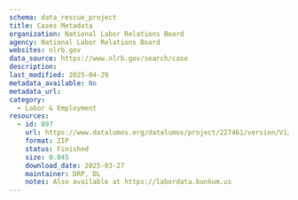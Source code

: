 ```yaml
---
schema: data_rescue_project 
title: Cases Metadata
organization: National Labor Relations Board
agency: National Labor Relations Board
websites: nlrb.gov
data_source: https://www.nlrb.gov/search/case
description: 
last_modified: 2025-04-29
metadata_available: No
metadata_url: 
category:
  - Labor & Employment 
resources:
  - id: 897
    url: https://www.datalumos.org/datalumos/project/227461/version/V1/view
    format: ZIP
    status: Finished
    size: 0.045
    download_date: 2025-03-27
    maintainer: DRP, DL
    notes: Also available at https://labordata.bunkum.us
---
```

